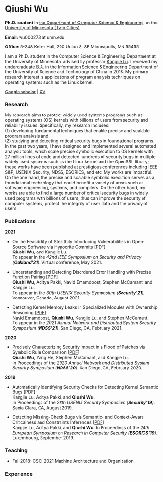 
# Qiushi Wu

<strong> Ph.D. student </strong> in [the Department of Computer Science & Engineering](https://cse.umn.edu/cs), at the [University of Minnesota (Twin Cities)](https://twin-cities.umn.edu/)

<strong>Email:</strong>
wu000273 at umn.edu

<strong>Office:</strong>
5-248 Keller Hall, 200 Union St SE Minneapolis, MN 55455

I am a Ph.D. student in the Computer Science & Engineering Department at the University of Minnesota, advised by professor [Kangjie Lu](https://www-users.cs.umn.edu/~kjlu/). I received my undergraduate B.A. in the Information Science & Engineering Department of the University of Science and Technology of China in 2018. My primary research interest is applications of program analysis techniques on operating systems such as the Linux kernel.

[Google scholar](https://scholar.google.com/citations?hl=en&user=CLHWfM4AAAAJ)  \| [CV](https://github.com/QiushiWu/QiushiWu.github.io/blob/main/cv/QSW_CV.pdf)

<!--[Link](url) and ![Image](src)-->

### Research

My research aims to protect widely used systems programs such as operating systems (OS) kernels with billions of users from security and reliability issues. Specifically, my research includes:  
(1) developing fundamental techniques that enable precise and scalable program analysis and  
(2) studying and detecting critical security bugs in foundational programs.  
In the past two years, I have designed and implemented several automated analysis tools, which scale precise symbolic execution to OS kernels with 27 million lines of code and detected hundreds of security bugs in multiple widely used systems such as the Linux kernel and the OpenSSL library; these works have been published at prestigious conferences including IEEE S&P, USENIX Security, NDSS, ESORICS, and etc. My works are impactful. On the one hand, the precise and scalable symbolic execution serves as a foundational technology that could benefit a variety of areas such as software engineering, systems, and compilers. On the other hand, my works are able to find a large number of critical security bugs in widely used programs with billions of users, thus can improve the security of computer systems, protect the integrity of user data and the privacy of users. 

### Publications

<strong>2021</strong>  
* On the Feasibility of Stealthily Introducing Vulnerabilities in Open-Source Software via Hypocrite Commits \[[PDF](https://github.com/QiushiWu/QiushiWu.github.io/blob/main/papers/OpenSourceInsecurity.pdf)\]  
<strong>Qiushi Wu</strong>, and Kangjie Lu.  
To appear in the <em>42nd IEEE Symposium on Security and Privacy (<strong>Oakland'21</strong>)</em>. Virtual conference, May 2021.
  
* Understanding and Detecting Disordered Error Handling with Precise Function Pairing   \[[PDF](https://github.com/QiushiWu/QiushiWu.github.io/blob/main/papers/hero.pdf)\]   
<strong>Qiushi Wu</strong>, Aditya Pakki, Navid Emamdoost, Stephen McCamant, and Kangjie Lu.  
To appear in the <em>30th USENIX Security Symposium (<strong>Security'21</strong>)</em>. Vancouver, Canada, August 2021.  

* Detecting Kernel Memory Leaks in Specialized Modules with Ownership Reasoning \[[PDF](https://github.com/QiushiWu/QiushiWu.github.io/blob/main/papers/k-meld.pdf)\]  
Navid Emamdoost, <strong>Qiushi Wu</strong>, Kangjie Lu, and Stephen McCamant.  
To appear in the <em>2021 Annual Network and Distributed System Security Symposium (<strong>NDSS'21</strong>)</em>. San Diego, CA, February 2021.  

<strong>2020</strong>  
* Precisely Characterizing Security Impact in a Flood of Patches via Symbolic Rule Comparison \[[PDF](https://github.com/QiushiWu/QiushiWu.github.io/blob/main/papers/sid.pdf)\]  
<strong>Qiushi Wu</strong>, Yang He, Stephen McCamant, and Kangjie Lu.  
In Proceedings of the <em>2020 Annual Network and Distributed System Security Symposium (<strong>NDSS'20</strong>)</em>. San Diego, CA, February 2020.  


<strong>2019</strong>  
* Automatically Identifying Security Checks for Detecting Kernel Semantic Bugs  \[[PDF](https://github.com/QiushiWu/QiushiWu.github.io/blob/main/papers/crix.pdf)\]  
Kangjie Lu, Aditya Pakki, and <strong>Qiushi Wu</strong>.  
In Proceedings of the <em>28th USENIX Security Symposium (<strong>Security'19</strong>)</em>. Santa Clara, CA, August 2019.

* Detecting Missing-Check Bugs via Semantic- and Context-Aware Criticalness and Constraints Inferences \[[PDF](https://github.com/QiushiWu/QiushiWu.github.io/blob/main/papers/cheq.pdf)\]   
Kangjie Lu, Aditya Pakki, and <strong>Qiushi Wu</strong>.
In Proceedings of the <em>24th European Symposium on Research in Computer Security (<strong>ESORICS'19</strong>)</em>. Luxembourg, September 2019.


### Teaching
*  Fall 2018: CSCI 2021 Machine Architecture and Organization

### Experience

